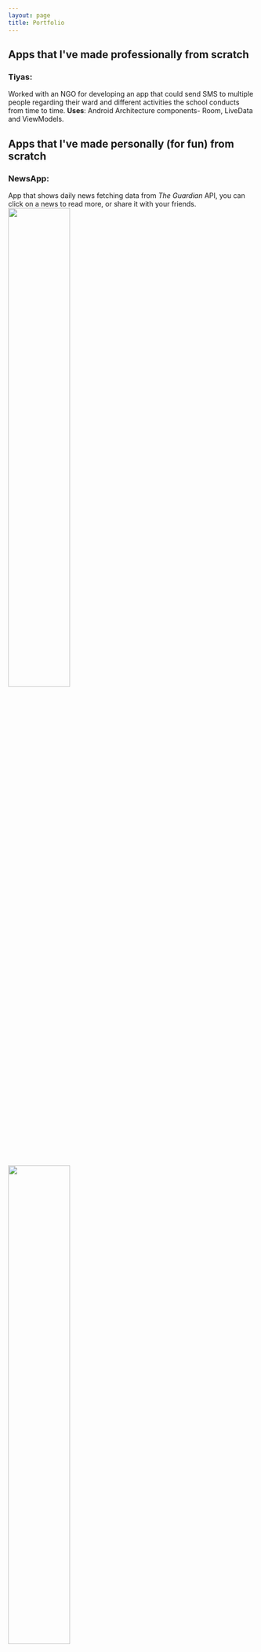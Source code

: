 ```yaml
---
layout: page
title: Portfolio
---
```


## Apps that I've made professionally from scratch
### Tiyas: 
Worked with an NGO for developing an app that could send SMS to multiple people regarding their ward and different activities the school conducts from time to time. 
**Uses**: Android Architecture components- Room, LiveData and ViewModels.
## Apps that I've made personally (for fun) from scratch
### NewsApp:
App that shows daily news fetching data from _The Guardian_ API, you can click on a news to read more, or share it with your friends.<br/>
<img src= "https://srishti-R.github.io/blob/master/ezgif.com-gif-maker.gif" height="50%" width="50%"/>
<img src= "https://github.com/srishti-R/srishti-R.github.io/blob/master/ezgif.com-gif-maker(1).gif" height="50%" width="50%"/>
